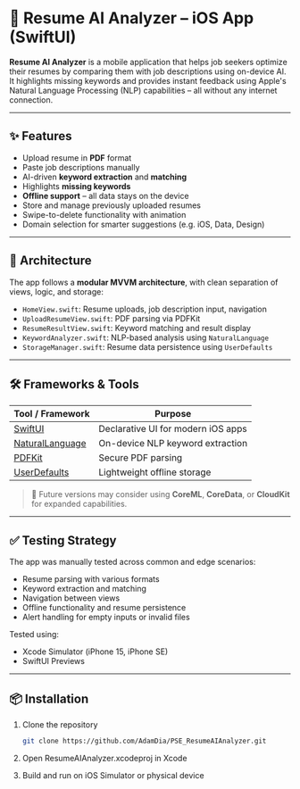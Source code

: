 # 📄 Resume AI Analyzer – iOS App (SwiftUI)

**Resume AI Analyzer** is a mobile application that helps job seekers optimize their resumes by comparing them with job descriptions using on-device AI. It highlights missing keywords and provides instant feedback using Apple's Natural Language Processing (NLP) capabilities – all without any internet connection.

---

## ✨ Features

- Upload resume in **PDF** format
- Paste job descriptions manually
- AI-driven **keyword extraction** and **matching**
- Highlights **missing keywords**
- **Offline support** – all data stays on the device
- Store and manage previously uploaded resumes
- Swipe-to-delete functionality with animation
- Domain selection for smarter suggestions (e.g. iOS, Data, Design)

---

## 🧠 Architecture

The app follows a **modular MVVM architecture**, with clean separation of views, logic, and storage:

- `HomeView.swift`: Resume uploads, job description input, navigation
- `UploadResumeView.swift`: PDF parsing via PDFKit
- `ResumeResultView.swift`: Keyword matching and result display
- `KeywordAnalyzer.swift`: NLP-based analysis using `NaturalLanguage`
- `StorageManager.swift`: Resume data persistence using `UserDefaults`

---

## 🛠 Frameworks & Tools

| Tool / Framework       | Purpose                                      |
|------------------------|----------------------------------------------|
| [SwiftUI](https://developer.apple.com/xcode/swiftui/) | Declarative UI for modern iOS apps |
| [NaturalLanguage](https://developer.apple.com/documentation/naturallanguage/) | On-device NLP keyword extraction |
| [PDFKit](https://developer.apple.com/documentation/pdfkit/) | Secure PDF parsing |
| [UserDefaults](https://developer.apple.com/documentation/foundation/userdefaults) | Lightweight offline storage |

> 📌 Future versions may consider using **CoreML**, **CoreData**, or **CloudKit** for expanded capabilities.

---

## ✅ Testing Strategy

The app was manually tested across common and edge scenarios:

- Resume parsing with various formats
- Keyword extraction and matching
- Navigation between views
- Offline functionality and resume persistence
- Alert handling for empty inputs or invalid files

Tested using:
- Xcode Simulator (iPhone 15, iPhone SE)
- SwiftUI Previews

---

## 📦 Installation

1. Clone the repository  
   ```bash
   git clone https://github.com/AdamDia/PSE_ResumeAIAnalyzer.git
2. Open ResumeAIAnalyzer.xcodeproj in Xcode

3. Build and run on iOS Simulator or physical device
